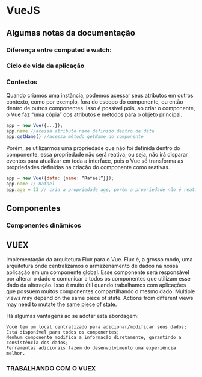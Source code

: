 # VueJS

## Algumas notas da documentação

### Diferença entre computed e watch:

### Ciclo de vida da aplicação

### Contextos
Quando criamos uma instância, podemos acessar seus atributos em outros contexto, como por exemplo, fora do escopo do componente, ou então dentro de outros componentes. Isso é possível pois, ao criar o componente, o Vue faz “uma cópia” dos atributos e métodos para o objeto principal.

```javascript
app = new Vue({...});
app.name //acessa atributo name definido dentro de data
app.getName() //acessa método getName do componente
```

Porém, se utilizarmos uma propriedade que não foi definida dentro do componente, essa propriedade não será reativa, ou seja, não irá disparar eventos para atualizar em toda a interface, pois o Vue só transforma as propriedades definidas na criação do componente como reativas.

```javascript
app = new Vue({data: {name: “Rafael”}});
app.name // Rafael
app.age = 23 // cria a propriedade age, porém a propriedade não é reativa
```

## Componentes

### Componentes dinâmicos


## VUEX
Implementação da arquitetura Flux para o Vue. Flux é, a grosso modo, uma arquitetura onde centralizamos o armazenamento de dados na nossa aplicação em um componente global. Esse componente será responsável por alterar o dado e comunicar a todos os componentes que utilizam esse dado da alteração.
Isso é muito útil quando trabalhamos com aplicações que possuem muitos componentes compartilhando o mesmo dado.
Multiple views may depend on the same piece of state.
Actions from different views may need to mutate the same piece of state.

Há algumas vantagens ao se adotar esta abordagem:

    Você tem um local centralizado para adicionar/modificar seus dados;
    Está disponível para todos os componentes;
    Nenhum componente modifica a informação diretamente, garantindo a consistência dos dados;
    Ferramentas adicionais fazem do desenvolvimento uma experiência melhor.



### TRABALHANDO COM O VUEX
